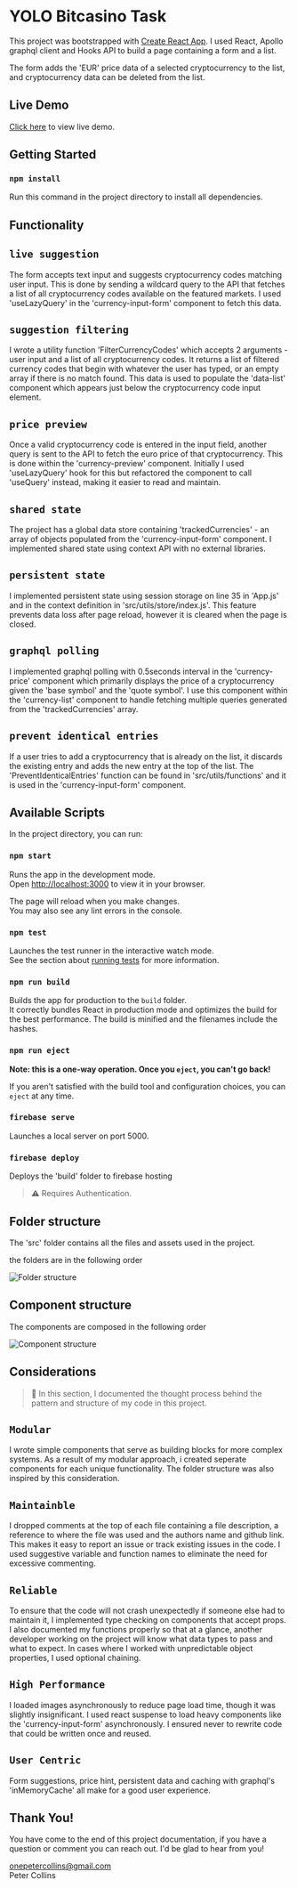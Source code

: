 # YOLO Bitcasino Task

This project was bootstrapped with [Create React App](https://github.com/facebook/create-react-app).
I used React, Apollo graphql client and Hooks API to build a page containing a form and a list.

The form adds the 'EUR' price data of a selected cryptocurrency to the list, and cryptocurrency data can be deleted from the list.


## Live Demo
[Click here](https://bitcasino-22.web.app) to view live demo.


## Getting Started

### `npm install`
Run this command in the project directory to install all dependencies.


## Functionality

## `live suggestion`
The form accepts text input and suggests cryptocurrency codes matching user input.
This is done by sending a wildcard query to the API that fetches a list of all cryptocurrency codes
available on the featured markets.
I used 'useLazyQuery' in the 'currency-input-form' component to fetch this data.

## `suggestion filtering`
I wrote a utility function 'FilterCurrencyCodes' which accepts 2 arguments - user input and a list of all
cryptocurrency codes.
It returns a list of filtered currency codes that begin with whatever the user has typed, or an empty array if there is no match found.
This data is used to populate the 'data-list' component which appears just below the cryptocurrency code input element.

## `price preview`
Once a valid cryptocurrency code is entered in the input field, another query is sent to the API to fetch the euro price of that cryptocurrency.
This is done within the 'currency-preview' component.
Initially I used 'useLazyQuery' hook for this but refactored the component to call 'useQuery' instead, making it easier to read and maintain.

## `shared state`
The project has a global data store containing 'trackedCurrencies' - an array of objects populated from the 'currency-input-form' component. I implemented shared state using context API with no external libraries.

## `persistent state`
I implemented persistent state using session storage on line 35 in 'App.js' and in the context definition in 'src/utils/store/index.js'. This feature prevents data loss after page reload, however it is cleared when the page is closed.

## `graphql polling`
I implemented graphql polling with 0.5seconds interval in the 'currency-price' component which primarily displays the price of a cryptocurrency given the 'base symbol' and the 'quote symbol'.
I use this component within the 'currency-list' component to handle fetching multiple queries generated from the 'trackedCurrencies' array.

## `prevent identical entries`
If a user tries to add a cryptocurrency that is already on the list, it discards the existing entry and adds the new entry at the top of the list.
The 'PreventIdenticalEntries' function can be found in 'src/utils/functions' and it is used in the 'currency-input-form' component.


## Available Scripts

In the project directory, you can run:

### `npm start`

Runs the app in the development mode.\
Open [http://localhost:3000](http://localhost:3000) to view it in your browser.

The page will reload when you make changes.\
You may also see any lint errors in the console.

### `npm test`

Launches the test runner in the interactive watch mode.\
See the section about [running tests](https://facebook.github.io/create-react-app/docs/running-tests) for more information.

### `npm run build`

Builds the app for production to the `build` folder.\
It correctly bundles React in production mode and optimizes the build for the best performance.
The build is minified and the filenames include the hashes.

### `npm run eject`

**Note: this is a one-way operation. Once you `eject`, you can't go back!**

If you aren't satisfied with the build tool and configuration choices, you can `eject` at any time.

### `firebase serve`
Launches a local server on port 5000.

### `firebase deploy`
Deploys the 'build' folder to firebase hosting 
>:warning: Requires Authentication.



## Folder structure
The 'src' folder contains all the files and assets used in the project.

the folders are in the following order

![Folder structure](/docs/bitcasino-folders.png "Bitcasino folder structure")




## Component structure
The components are composed in the following order

![Component structure](/docs/bitcasino-components.png "Bitcasino component structure")



## Considerations

> :memo:
In this section, I documented the thought process behind the pattern and structure of my code in this project.


## `Modular`
I wrote simple components that serve as building blocks for more complex systems. As a result of my modular approach, i created seperate components for each unique functionality. The folder structure was also inspired by this consideration.

## `Maintainble`
I dropped comments at the top of each file containing a file description, a reference to where the file was used and the authors name and github link. This makes it easy to report an issue or track existing issues in the code. I used suggestive variable and function names to eliminate the need for excessive commenting.

## `Reliable`
To ensure that the code will not crash unexpectedly if someone else had to maintain it, I implemented type checking on components that accept props. I also documented my functions properly so that at a glance, another developer working on the project will know what data types to pass and what to expect.
In cases where I worked with unpredictable object properties, I used optional chaining.

## `High Performance`
I loaded images asynchronously to reduce page load time, though it was slightly insignificant.
I used react suspense to load heavy components like the 'currency-input-form' asynchronously.
I ensured never to rewrite code that could be written once and reused.

## `User Centric`
Form suggestions, price hint, persistent data and caching with graphql's 'inMemoryCache' all make for a good user experience.



## Thank You!
You have come to the end of this project documentation, if you have a question or comment you can reach out.
I'd be glad to hear from you!

onepetercollins@gmail.com<br/>
Peter Collins
